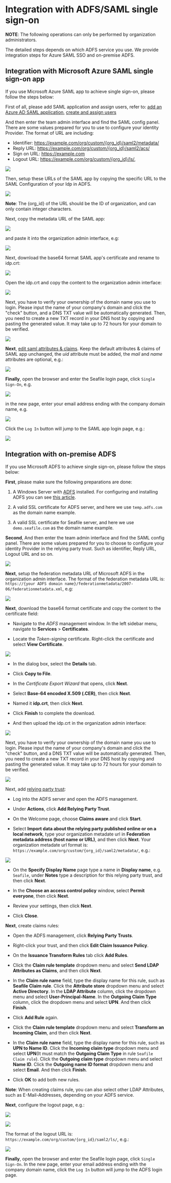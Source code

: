 # Integration with ADFS/SAML single sign-on

**NOTE**: The following operations can only be performed by organization administrators.

The detailed steps depends on which ADFS service you use. We provide integration steps for Azure SAML SSO and on-premise ADFS.

## Integration with Microsoft Azure SAML single sign-on app

If you use Microsoft Azure SAML app to achieve single sign-on, please follow the steps below:

First of all, please add SAML application and assign users, refer to: [add an Azure AD SAML application](https://docs.microsoft.com/en-us/azure/active-directory/manage-apps/add-application-portal), [create and assign users](https://docs.microsoft.com/en-us/azure/active-directory/manage-apps/add-application-portal-assign-users)

And then enter the team admin interface and find the SAML config panel.  There are some values prepared for you to use to configure your identity Provider. The format of URL are including:

* Identifier:  https://example.com/org/custom/{org_id}/saml2/metadata/
* Reply URL: https://example.com/org/custom/{org_id}/saml2/acs/
* Sign on URL:   https://example.com
* Logout URL:  https://example.com/org/custom/{org_id}/ls/,

![](./images/auto-upload/8c1988cd-1f66-47c9-ac61-650e8245efcf.png)

Then, setup these URLs of the SAML app by copying the specific URL to the SAML Configuration of your Idp in ADFS.

![](./images/auto-upload/2a6bdc13-88f8-418b-90e3-cba0a67b12e7.png)

__Note__: The {org_id} of the URL should be the ID of organization, and can only contain integer characters.

Next, copy the metadata URL of the SAML app:

![](./images/auto-upload/6702c7c7-a205-4b18-91d2-48dd1a1b7b03.png)

and paste it into the organization admin interface, e.g:

![](./images/auto-upload/d2252310-0c30-4d88-a553-5711820a65df.png)

Next, download the base64 format SAML app's certificate and rename to idp.crt:

![](./images/auto-upload/3aa0b19d-46ac-426e-adcc-b3869b0a95a1.png)

 Open the idp.crt and copy the content to the organization admin interface:

![](./images/auto-upload/5b3ff455-de3f-4585-93d2-8ecc1c7cc0ea.png)

Next, you have to verify your ownership of the domain name you use to login. Please input the name of your company's domain and click the "check" button, and a DNS TXT value will be automatically generated. Then, you need to create a new TXT record in your DNS host by copying and pasting the generated value. It may take up to 72 hours for your domain to be verified.

![](./images/auto-upload/d88fd998-1382-4b1f-901b-60bb5d874c5a.png)





**Next**, [edit saml attributes & claims](https://learn.microsoft.com/en-us/azure/active-directory/develop/saml-claims-customization). Keep the default attributes & claims of SAML app unchanged, the _uid_ attribute must be added, the _mail_ and _name_ attributes are optional, e.g.:

![](./images/auto-upload/abee9c69-f03d-4735-9231-92bd923b9ceb.png)

**Finally**, open the browser and enter the Seafile login page, click `Single Sign-On`, e.g.

![](./images/auto-upload/d88fd998-1382-4b1f-901b-60bb5d874c6e.png)

in the new page, enter your email address ending with the company domain name, e.g.

![](./images/auto-upload/bfd4a31c-2533-435d-9231-7f187117a139.png)

Click the `Log In` button will jump to the SAML app login page, e.g.:

![](./images/auto-upload/21dc07ae-89a7-4281-be18-566a64bca922.png)

## Integration with on-premise ADFS

If you use Microsoft ADFS to achieve single sign-on, please follow the steps below:

**First**, please make sure the following preparations are done:

1. A Windows Server with [ADFS](https://learn.microsoft.com/en-us/windows-server/identity/active-directory-federation-services) installed. For configuring and installing ADFS you can see [this article](https://learn.microsoft.com/en-us/windows-server/identity/ad-fs/deployment/deploying-a-federation-server-farm).

2. A valid SSL certificate for ADFS server, and here we use `temp.adfs.com` as the domain name example.

3. A valid SSL certificate for Seafile server, and here we use `demo.seafile.com` as the domain name example.

**Second**, And then enter the team admin interface and find the SAML config panel. There are some values prepared for you to choose to configure your identity Provider in the relying party trust. Such as identifier, Reply URL,  Logout URL and so on.

![](./images/auto-upload/8c1988cd-1f66-47c9-ac61-650e8245efcf.png)

**Next**, setup the federation metadata URL of Microsoft ADFS in the organization admin interface. The format of the federation metadata URL is: `https://{your ADFS domain name}/federationmetadata/2007-06/federationmetadata.xml`, e.g:

![](./images/auto-upload/bde53e1b-dfef-4693-bba8-8ec8801627d6.png)

**Next**, download the base64 format certificate and copy the content to the certificate field:

* Navigate to the _ADFS_ management window. In the left sidebar menu, navigate to **Services** > **Certificates**.

* Locate the _Token-signing_ certificate. Right-click the certificate and select **View Certificate**.

![](./images/auto-upload/7a1eead2-272f-40ec-9768-effc1d4f3273.png)

* In the dialog box, select the **Details** tab.

* Click **Copy to File**.

* In the _Certificate Export Wizard_ that opens, click **Next**.

* Select **Base-64 encoded X.509 (.CER)**, then click **Next**.

* Named it **idp.crt**, then click **Next**.

* Click **Finish** to complete the download.

* And then upload the idp.crt in the organization admin interface:

![](./images/auto-upload/7f2b4010-5f50-4184-9d56-fe60d5a5809e.png)

Next, you have to verify your ownership of the domain name you use to login. Please input the name of your company's domain and click the "check" button, and a DNS TXT value will be automatically generated. Then, you need to create a new TXT record in your DNS host by copying and pasting the generated value. It may take up to 72 hours for your domain to be verified.

![](./images/auto-upload/d88fd998-1382-4b1f-901b-60bb5d874c5a.png)







Next, add [relying party trust](https://learn.microsoft.com/en-us/windows-server/identity/ad-fs/operations/create-a-relying-party-trust#to-create-a-claims-aware-relying-party-trust-using-federation-metadata):

* Log into the ADFS server and open the ADFS management.

* Under **Actions**, click **Add Relying Party Trust**.

* On the Welcome page, choose **Claims aware** and click **Start**.

* Select **Import data about the relying party published online or on a local network**, type your organization metadate url in **Federation metadata address (host name or URL)**, and then click **Next**. Your organization metadate url format is: `https://example.com/org/custom/{org_id}/saml2/metadata/`, e.g.:

![](./images/auto-upload/e343f174-e31c-4aba-8f26-2b78927f625c.png)

* On the **Specify Display Name** page type a name in **Display name**, e.g. `Seafile`, under **Notes** type a description for this relying party trust, and then click **Next**.

* In the **Choose an access control policy** window, select **Permit everyone**, then click **Next**.

* Review your settings, then click **Next**.

* Click **Close**.

**Next**, create claims rules:

* Open the ADFS management, click **Relying Party Trusts**.

* Right-click your trust, and then click **Edit Claim Issuance Policy**.

* On the **Issuance Transform Rules** tab click **Add Rules**.

* Click the **Claim rule template** dropdown menu and select **Send LDAP Attributes as Claims**, and then click **Next**.

* In the **Claim rule name** field, type the display name for this rule, such as **Seafile Claim rule**. Click the **Attribute store** dropdown menu and select **Active Directory**. In the **LDAP Attribute** column, click the dropdown menu and select **User-Principal-Name**. In the **Outgoing Claim Type** column, click the dropdown menu and select **UPN**. And then click **Finish**.

* Click **Add Rule** again.

* Click the **Claim rule template** dropdown menu and select **Transform an Incoming Claim**, and then click **Next**.

* In the **Claim rule name** field, type the display name for this rule, such as **UPN to Name ID**. Click the **Incoming claim type** dropdown menu and select **UPN**(It must match the **Outgoing Claim Type** in rule `Seafile Claim rule`). Click the **Outgoing claim type** dropdown menu and select **Name ID**. Click the **Outgoing name ID format** dropdown menu and select **Email**. And then click **Finish**.

* Click **OK** to add both new rules.

__Note__: When creating claims rule, you can also select other LDAP Attributes, such as E-Mail-Addresses, depending on your ADFS service.

**Next**, configure the logout page, e.g.:

![](./images/auto-upload/0beb35c6-89ef-4e8c-8956-9b3c74f50aa8.png)

![](./images/auto-upload/3a3281c6-eb25-41c3-b2bb-94d7f9d22eec.png)

The format of the logout URL is: `https://example.com/org/custom/{org_id}/saml2/ls/`, e.g.:

![](./images/auto-upload/1e6326f5-60eb-4720-8e55-c92f6c2f5f68.png)

**Finally**, open the browser and enter the Seafile login page, click `Single Sign-On`. In the new page, enter your email address ending with the company domain name, click the `Log In` button will jump to the ADFS login page.
